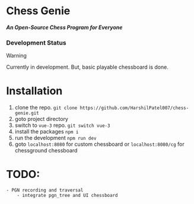 # Chess Genie

_**An Open-Source Chess Program for Everyone**_

### Development Status

> [!WARNING]
> Currently in development. But, basic playable chessboard is done.

# Installation

1. clone the repo. `git clone https://github.com/HarshilPatel007/chess-genie.git`
2. goto project directory
3. switch to `vue-3` repo. `git switch vue-3`
4. install the packages `npm i`
5. run the development `npm run dev`
6. goto `localhost:8080` for custom chessboard or `localhost:8080/cg` for chessground chessboard

# TODO:

    - PGN recording and traversal
        - integrate pgn_tree and UI chessboard
